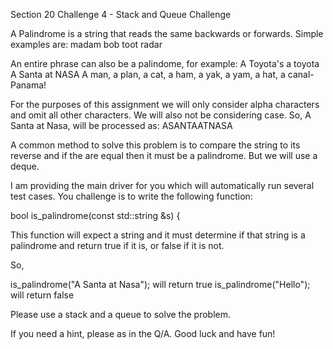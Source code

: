 Section 20
Challenge 4 - Stack and Queue Challenge

A Palindrome is a string that reads the same backwards or forwards.
Simple examples are:
madam
bob
toot
radar

An entire phrase can also be a palindome, for example:
A Toyota's a toyota
A Santa at NASA
A man, a plan, a cat, a ham, a yak, a yam, a hat, a canal-Panama!

For the purposes of this assignment we will only consider alpha characters and omit all other characters.
We will also not be considering case.
So,
A Santa at Nasa, will be processed as:
ASANTAATNASA

A common method to solve this problem is to compare the string to its reverse and
if the are equal then it must be a palindrome. But we will use a deque.

I am providing the main driver for you which will automatically run several test cases.
You challenge is to write the following function:

bool is_palindrome(const std::string &s) {

This function will expect a string and it must determine if that string is a palindrome and return true if it is, or false if it is not.

So,

is_palindrome("A Santa at Nasa");   will return true
is_palindrome("Hello");   will return false

Please use a stack and a queue to solve the problem.

If you need a hint, please as in the Q/A.
Good luck and have fun!
